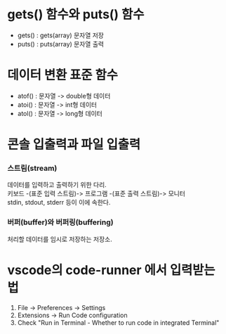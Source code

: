 # gets() 함수와 puts() 함수
- gets() : gets(array) 문자열 저장
- puts() : puts(array) 문자열 출력


# 데이터 변환 표준 함수
- atof() : 문자열 -> double형 데이터
- atoi() : 문자열 -> int형 데이터
- atol() : 문자열 -> long형 데이터


# 콘솔 입출력과 파일 입출력

### 스트림(stream)
데이터를 입력하고 출력하기 위한 다리.     
키보드 -(표준 입력 스트림)-> 프로그램 -(표준 출력 스트림)-> 모니터    
stdin, stdout, stderr 등이 이에 속한다.


### 버퍼(buffer)와 버퍼링(buffering)
처리할 데이터를 임시로 저장하는 저장소.


# vscode의 code-runner 에서 입력받는 법
1. File -> Preferences -> Settings
2. Extensions -> Run Code configuration
3. Check "Run in Terminal - Whether to run code in integrated Terminal"